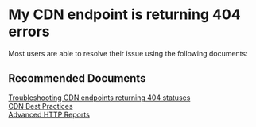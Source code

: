 <properties
	pageTitle="My CDN endpoint is returning 404 errors"
	description="My CDN endpoint is returning 404 errors"
	service="microsoft.cdn"
	resource="profiles"
	authors="mdgattuso"
	ms.author="magattus"
	displayOrder="2"
	selfHelpType="resource"
	supportTopicIds=""
    resourceTags=""
	productPesIds="16975"
	cloudEnvironments="public"
	articleId="cb3e6619-e713-4018-b457-c0c759e2cb01"
/>

# My CDN endpoint is returning 404 errors
Most users are able to resolve their issue using the following documents:

## **Recommended Documents**
[Troubleshooting CDN endpoints returning 404 statuses](https://azure.microsoft.com/documentation/articles/cdn-troubleshoot-endpoint/)<br>
[CDN Best Practices](https://azure.microsoft.com/documentation/articles/best-practices-cdn/)<br>
[Advanced HTTP Reports](https://azure.microsoft.com/documentation/articles/cdn-advanced-http-reports/)
